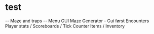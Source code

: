 # test

-- Maze and traps --
Menu
GUI
Maze Generator - Gui først
Encounters
Player stats / Scoreboards / Tick Counter
Items / Inventory
